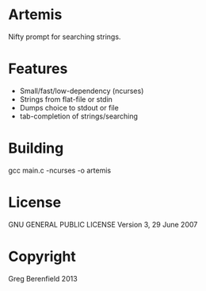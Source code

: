 Artemis
=======
Nifty prompt for searching strings.

Features
========
* Small/fast/low-dependency (ncurses)
* Strings from flat-file or stdin
* Dumps choice to stdout or file
* tab-completion of strings/searching

Building
========
gcc main.c -ncurses -o artemis

License
=======
GNU GENERAL PUBLIC LICENSE
Version 3, 29 June 2007

Copyright
=========
Greg Berenfield 2013
